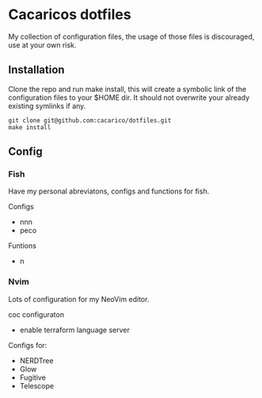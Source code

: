 # Cacaricos dotfiles

My collection of configuration files, the usage of those files is discouraged, use at your own risk.

## Installation

Clone the repo and run make install, this will create a symbolic link of the configuration files to your $HOME dir. It should not overwrite your already existing symlinks if any.
```
git clone git@github.com:cacarico/dotfiles.git
make install
```

## Config

### Fish

Have my personal abreviatons, configs and functions for fish.

Configs
* nnn
* peco

Funtions
* n

### Nvim

Lots of configuration for my NeoVim editor.

coc configuraton
* enable terraform language server


Configs for:
* NERDTree
* Glow
* Fugitive
* Telescope

